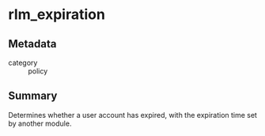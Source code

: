 # rlm_expiration
## Metadata
<dl>
  <dt>category</dt><dd>policy</dd>
</dl>

## Summary
Determines whether a user account has expired, with the expiration time set by another module.
